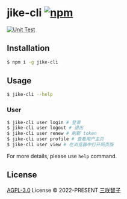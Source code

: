 # jike-cli [![npm](https://img.shields.io/npm/v/jike-cli.svg)](https://npmjs.com/package/jike-cli)

[![Unit Test](https://github.com/open-jike/jike-cli/actions/workflows/unit-test.yml/badge.svg)](https://github.com/open-jike/jike-cli/actions/workflows/unit-test.yml)

## Installation

```bash
$ npm i -g jike-cli
```

## Usage

```bash
$ jike-cli --help
```

### User

```bash
$ jike-cli user login # 登录
$ jike-cli user logout # 退出
$ jike-cli user renew # 刷新 token
$ jike-cli user profile # 查看用户主页
$ jike-cli user view # 在浏览器中打开网页版
```

For more details, please use `help` command.

## License

[AGPL-3.0](./LICENSE) License © 2022-PRESENT [三咲智子](https://github.com/sxzz)
